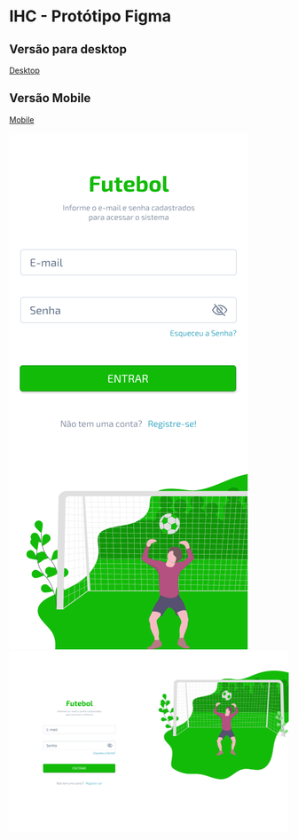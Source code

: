 # IHC - Protótipo Figma

## Versão para desktop

[Desktop](https://www.figma.com/proto/n9CcWweM1GrLPRzmsl6l92/IHC?node-id=28%3A2025&scaling=min-zoom&page-id=12%3A827&starting-point-node-id=28%3A2025)

## Versão Mobile

[Mobile](https://www.figma.com/proto/n9CcWweM1GrLPRzmsl6l92/IHC?node-id=1%3A3&scaling=scale-down&page-id=0%3A1&starting-point-node-id=1%3A3)

![Mobile](https://raw.githubusercontent.com/LucasVital/IHC/main/mobile.png)
![Destop](https://raw.githubusercontent.com/LucasVital/IHC/main/Login%20-%20Desktop.png)

